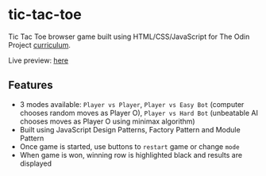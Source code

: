 # tic-tac-toe
Tic Tac Toe browser game built using HTML/CSS/JavaScript for The Odin Project [curriculum](https://www.theodinproject.com/paths/full-stack-javascript/courses/javascript/lessons/tic-tac-toe).

Live preview: [here](https://alyzacm.github.io/tic-tac-toe/)

## Features
- 3 modes available: `Player vs Player`, `Player vs Easy Bot` (computer chooses random moves as Player O), `Player vs Hard Bot` (unbeatable AI chooses moves as Player O using minimax algorithm)
- Built using JavaScript Design Patterns, Factory Pattern and Module Pattern
- Once game is started, use buttons to `restart` game or change `mode`
- When game is won, winning row is highlighted black and results are displayed

